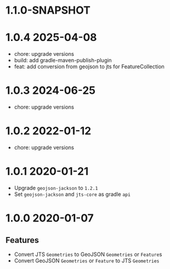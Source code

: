 # 1.1.0-SNAPSHOT

# 1.0.4 2025-04-08

* chore: upgrade versions
* build: add gradle-maven-publish-plugin
* feat: add conversion from geojson to jts for FeatureCollection

# 1.0.3 2024-06-25

* chore: upgrade versions

# 1.0.2 2022-01-12

* chore: upgrade versions

# 1.0.1 2020-01-21

* Upgrade `geojson-jackson` to `1.2.1`
* Set `geojson-jackson` and `jts-core` as gradle `api`

# 1.0.0 2020-01-07

## Features
* Convert JTS `Geometries` to GeoJSON `Geometries` or `Feature`s
* Convert GeoJSON `Geometries` or `Feature` to JTS `Geometries`
